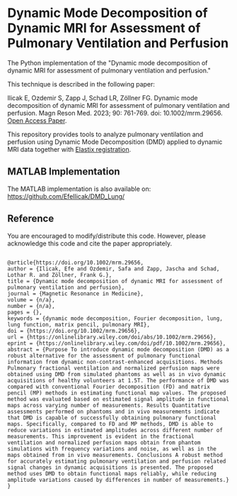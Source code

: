 # Dynamic Mode Decomposition of Dynamic MRI for Assessment of Pulmonary Ventilation and Perfusion
The Python implementation of the "Dynamic mode decomposition of dynamic MRI for assessment of pulmonary ventilation and perfusion." 

This technique is described in the following paper:

Ilicak E, Ozdemir S, Zapp J, Schad LR, Zöllner FG. Dynamic mode decomposition of dynamic MRI for assessment of pulmonary ventilation and perfusion. Magn Reson Med. 2023; 90: 761-769. doi: 10.1002/mrm.29656. [Open Access Paper](https://onlinelibrary.wiley.com/doi/10.1002/mrm.29656).

This repository provides tools to analyze pulmonary ventilation and perfusion using Dynamic Mode Decomposition (DMD) applied to dynamic MRI data together with [Elastix registration](https://github.com/InsightSoftwareConsortium/ITKElastix). 

## MATLAB Implementation
The MATLAB implementation is also available on:
https://github.com/EfeIlicak/DMD_Lung/


## Reference
You are encouraged to modify/distribute this code. However, please acknowledge this code and cite the paper appropriately. 
```

@article{https://doi.org/10.1002/mrm.29656,
author = {Ilicak, Efe and Ozdemir, Safa and Zapp, Jascha and Schad, Lothar R. and Zöllner, Frank G.},
title = {Dynamic mode decomposition of dynamic MRI for assessment of pulmonary ventilation and perfusion},
journal = {Magnetic Resonance in Medicine},
volume = {n/a},
number = {n/a},
pages = {},
keywords = {dynamic mode decomposition, Fourier decomposition, lung, lung function, matrix pencil, pulmonary MRI},
doi = {https://doi.org/10.1002/mrm.29656},
url = {https://onlinelibrary.wiley.com/doi/abs/10.1002/mrm.29656},
eprint = {https://onlinelibrary.wiley.com/doi/pdf/10.1002/mrm.29656},
abstract = {Purpose To introduce dynamic mode decomposition (DMD) as a robust alternative for the assessment of pulmonary functional information from dynamic non-contrast-enhanced acquisitions. Methods Pulmonary fractional ventilation and normalized perfusion maps were obtained using DMD from simulated phantoms as well as in vivo dynamic acquisitions of healthy volunteers at 1.5T. The performance of DMD was compared with conventional Fourier decomposition (FD) and matrix pencil (MP) methods in estimating functional map values. The proposed method was evaluated based on estimated signal amplitude in functional maps across varying number of measurements. Results Quantitative assessments performed on phantoms and in vivo measurements indicate that DMD is capable of successfully obtaining pulmonary functional maps. Specifically, compared to FD and MP methods, DMD is able to reduce variations in estimated amplitudes across different number of measurements. This improvement is evident in the fractional ventilation and normalized perfusion maps obtain from phantom simulations with frequency variations and noise, as well as in the maps obtained from in vivo measurements. Conclusions A robust method for accurately estimating pulmonary ventilation and perfusion related signal changes in dynamic acquisitions is presented. The proposed method uses DMD to obtain functional maps reliably, while reducing amplitude variations caused by differences in number of measurements.}
}

```
